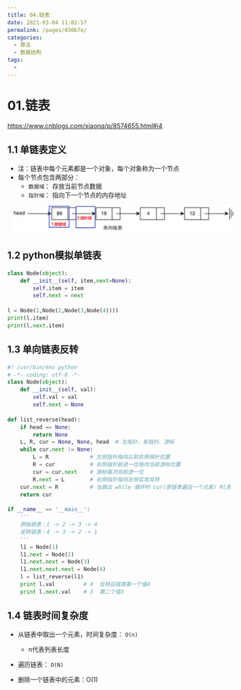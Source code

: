 ```yaml
---
title: 04.链表
date: 2021-03-04 11:02:57
permalink: /pages/030b7e/
categories:
  - 算法
  - 数据结构
tags:
  - 
---
```

# 01.链表

https://www.cnblogs.com/xiaonq/p/8574655.html#i4

## 1.1 单链表定义

- 注：链表中每个元素都是一个对象，每个对象称为一个节点
- 每个节点包含两部分：
     - `数据域`： 存放当前节点数据
     - `指针域`： 指向下一个节点的内存地址

<img src="./assets/image-20210120112921195.png" style="width: 800px; margin-left: 10px;"> </img>

## 1.2 python模拟单链表

```python
class Node(object):
    def __init__(self, item,next=None):
        self.item = item
        self.next = next
        
l = Node(1,Node(2,Node(3,Node(4))))
print(l.item)
print(l.next.item)
```

## 1.3 单向链表反转

```python
#! /usr/bin/env python
# -*- coding: utf-8 -*-
class Node(object):
    def __init__(self, val):
        self.val = val
        self.next = None

def list_reverse(head):
    if head == None:
        return None
    L, R, cur = None, None, head  # 左指针、有指针、游标
    while cur.next != None:
        L = R             # 左侧指针指向以前右侧指针位置
        R = cur           # 右侧指针前进一位指向当前游标位置
        cur = cur.next    # 游标每次向前进一位
        R.next = L        # 右侧指针指向左侧实现反转
    cur.next = R          # 当跳出 while 循环时 cur(原链表最后一个元素) R(原链表倒数第二个元素)
    return cur

if __name__ == '__main__':
    '''
    原始链表：1 -> 2 -> 3 -> 4
    反转链表：4 -> 3 -> 2 -> 1
    '''
    l1 = Node(1)
    l1.next = Node(2)
    l1.next.next = Node(3)
    l1.next.next.next = Node(4)
    l = list_reverse(l1)
    print l.val         # 4  反转后链表第一个值4
    print l.next.val    # 3  第二个值3
```

## 1.4 链表时间复杂度

- 从链表中取出一个元素，时间复杂度： `O(n)`    
     - n代表列表长度
- 遍历链表： `O(N)`

- 删除一个链表中的元素：O(1)

